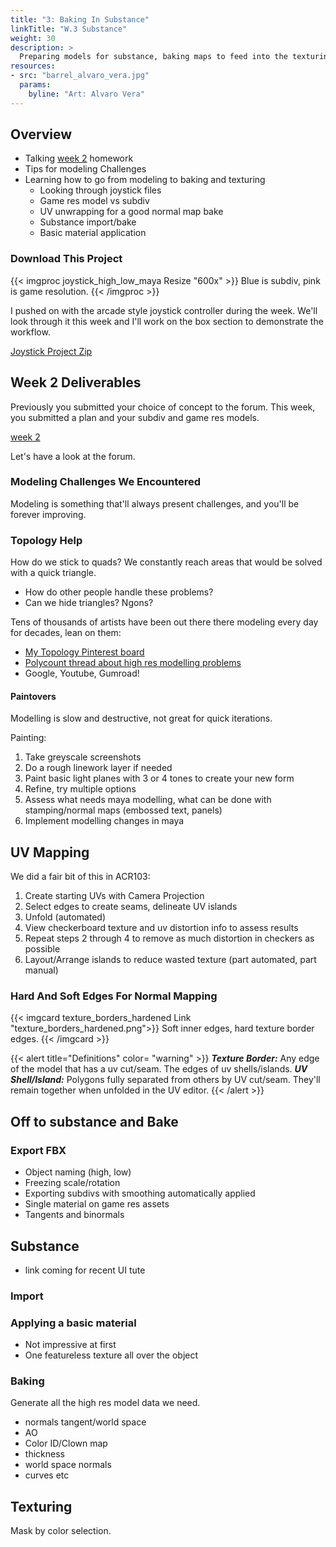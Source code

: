 ```yaml
---
title: "3: Baking In Substance"
linkTitle: "W.3 Substance"
weight: 30
description: >
  Preparing models for substance, baking maps to feed into the texturing process.
resources:
- src: "barrel_alvaro_vera.jpg"
  params:
    byline: "Art: Alvaro Vera"
---
```


## Overview

* Talking [week 2](../week2/#deliverable-this-week) homework
* Tips for modeling Challenges
* Learning how to go from modeling to baking and texturing
  * Looking through joystick files
  * Game res model vs subdiv
  * UV unwrapping for a good normal map bake
  * Substance import/bake
  * Basic material application

### Download This Project

{{< imgproc joystick_high_low_maya Resize "600x" >}}
Blue is subdiv, pink is game resolution.
{{< /imgproc >}}

I pushed on with the arcade style joystick controller during the week. We'll look through it this week and I'll work on the box section to demonstrate the workflow.

<a class="btn btn-lg btn-primary mr-3 mb-4" href="https://laureateaus-my.sharepoint.com/:u:/g/personal/daniel_mcgillick_laureate_edu_au/ETZ9nYhG-4dKouOgkoFIvDcBiB5P5gzcmCGe1iREAwD-hA?e=oMkiD0">Joystick Project Zip<i class="fas fa-arrow-alt-circle-right ml-2"></i></a>

## Week 2 Deliverables

Previously you submitted your choice of concept to the forum. This week, you submitted a plan and your subdiv and game res models.

[week 2](../week2/#deliverable-this-week)

Let's have a look at the forum.

### Modeling Challenges We Encountered

Modeling is something that'll always present challenges, and you'll be forever improving.

### Topology Help

How do we stick to quads? We constantly reach areas that would be solved with a quick triangle. 
* How do other people handle these problems?
* Can we hide triangles? Ngons? 

Tens of thousands of artists have been out there there modeling every day for decades, lean on them:
* [My Topology Pinterest board](https://www.pinterest.com.au/dmacdraws/topology/)
* [Polycount thread about high res modelling problems](https://polycount.com/discussion/56014/how-the-f-do-i-model-this-reply-for-help-with-specific-shapes-post-attempt-before-asking/p127)  
* Google, Youtube, Gumroad!
  
#### Paintovers

Modelling is slow and destructive, not great for quick iterations.

Painting:  
  1. Take greyscale screenshots
  2. Do a rough linework layer if needed
  3. Paint basic light planes with 3 or 4 tones to create your new form
  4. Refine, try multiple options
  5. Assess what needs maya modelling, what can be done with stamping/normal maps (embossed text, panels)
  5. Implement modelling changes in maya

## UV Mapping

We did a fair bit of this in ACR103:

1. Create starting UVs with Camera Projection
2. Select edges to create seams, delineate UV islands
3. Unfold (automated)
4. View checkerboard texture and uv distortion info to assess results
5. Repeat steps 2 through 4 to remove as much distortion in checkers as possible
6. Layout/Arrange islands to reduce wasted texture (part automated, part manual)

### Hard And Soft Edges For Normal Mapping

{{< imgcard texture_borders_hardened Link "texture_borders_hardened.png">}}
Soft inner edges, hard texture border edges.
{{< /imgcard >}}

{{< alert title="Definitions" color= "warning" >}}
<i><b>Texture Border:</b></i> Any edge of the model that has a uv cut/seam. The edges of uv shells/islands.
<i><b>UV Shell/Island:</b></i> Polygons fully separated from others by UV cut/seam. They'll remain together when unfolded in the UV editor.
{{< /alert >}}

## Off to substance and Bake

### Export FBX
* Object naming (high, low)
* Freezing scale/rotation
* Exporting subdivs with smoothing automatically applied
* Single material on game res assets
* Tangents and binormals

## Substance

* link coming for recent UI tute

### Import

### Applying a basic material

* Not impressive at first
* One featureless texture all over the object

### Baking

Generate all the high res model data we need.

* normals tangent/world space
* AO
* Color ID/Clown map
* thickness 
* world space normals
* curves etc

## Texturing

Mask by color selection.